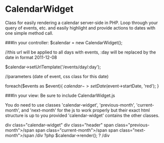 CalendarWidget
==============

Class for easily rendering a calendar server-side in PHP.  Loop through your query of events, etc. and easily highlight and provide actions to dates with one simple method call.

###In your controller:
$calendar = new CalendarWidget();

//this url will be applied to all days with events, :day will be replaced by the date in format 2011-12-08

$calendar->setUrlTemplate('/events/day/:day');

//parameters (date of event, css class for this date)

foreach($events as $event){
	$calendar->setDate($event->startDate, 'red');
}

###In your view:
Be sure to include CalendarWidget.js

You do need to use classes 'calendar-widget', 'previous-month', 'current-month', and 'next-month' for the js to work properly but their exact html structure is up to you provided 'calendar-widget' contains the other classes.

div class="calendar-widget"
	div class="header"
        span class="previous-month">/span
        span class="current-month">/span
        span class="next-month">/span
    /div
	?php $calendar->render(); ?
/div